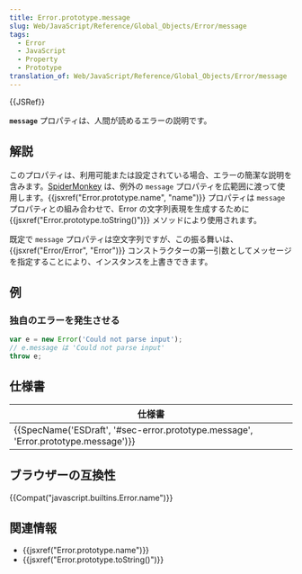 ```yaml
---
title: Error.prototype.message
slug: Web/JavaScript/Reference/Global_Objects/Error/message
tags:
  - Error
  - JavaScript
  - Property
  - Prototype
translation_of: Web/JavaScript/Reference/Global_Objects/Error/message
---
```

{{JSRef}}

**`message`** プロパティは、人間が読めるエラーの説明です。

## 解説

このプロパティは、利用可能または設定されている場合、エラーの簡潔な説明を含みます。[SpiderMonkey](/ja/docs/Mozilla/Projects/SpiderMonkey) は、例外の `message` プロパティを広範囲に渡って使用します。{{jsxref("Error.prototype.name", "name")}} プロパティは `message` プロパティとの組み合わせで、Error の文字列表現を生成するために {{jsxref("Error.prototype.toString()")}} メソッドにより使用されます。

既定で `message` プロパティは空文字列ですが、この振る舞いは、 {{jsxref("Error/Error", "Error")}} コンストラクターの第一引数としてメッセージを指定することにより、インスタンスを上書きできます。

## 例

### 独自のエラーを発生させる

```js
var e = new Error('Could not parse input');
// e.message は 'Could not parse input'
throw e;
```

## 仕様書

| 仕様書                                                                                                       |
| ------------------------------------------------------------------------------------------------------------ |
| {{SpecName('ESDraft', '#sec-error.prototype.message', 'Error.prototype.message')}} |

## ブラウザーの互換性

{{Compat("javascript.builtins.Error.name")}}

## 関連情報

- {{jsxref("Error.prototype.name")}}
- {{jsxref("Error.prototype.toString()")}}
